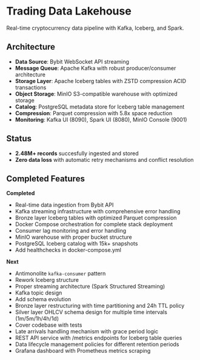 # Trading Data Lakehouse

Real-time cryptocurrency data pipeline with Kafka, Iceberg, and Spark.

## Architecture

- **Data Source**: Bybit WebSocket API streaming 
- **Message Queue**: Apache Kafka with robust producer/consumer architecture
- **Storage Layer**: Apache Iceberg tables with ZSTD compression ACID transactions
- **Object Storage**: MinIO S3-compatible warehouse with optimized storage
- **Catalog**: PostgreSQL metadata store for Iceberg table management
- **Compression**: Parquet compression with 5.8x space reduction
- **Monitoring**: Kafka UI (8090), Spark UI (8080), MinIO Console (9001)

## Status

- **2.48M+ records** succesfully ingested and stored
- **Zero data loss** with automatic retry mechanisms and conflict resolution


## Completed Features

**Completed**
- Real-time data ingestion from Bybit API
- Kafka streaming infrastructure with comprehensive error handling
- Bronze layer Iceberg tables with optimized Parquet compression
- Docker Compose orchestration for complete stack deployment
- Consumer lag monitoring and error handling
- MinIO warehouse with proper bucket structure
- PostgreSQL Iceberg catalog with 15k+ snapshots
- Add healthchecks in docker-compose.yml

**Next**


- Antimonolite `kafka-consumer` pattern
- Rework Iceberg structure
- Proper streaming architecture (Spark Structured Streaming)
- Kafka topic design
- Add schema evolution
- Bronze layer restructuring with time partitioning and 24h TTL policy
- Silver layer OHLCV schema design for multiple time intervals (1m/5m/1h/4h/1d)  
- Cover codebase with tests
- Late arrivals handling mechanism with grace period logic
- REST API service with /metrics endpoints for Iceberg table queries
- Data lifecycle management policies for different retention periods
- Grafana dashboard with Prometheus metrics scraping
